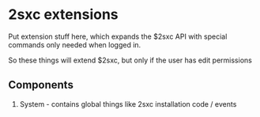 ﻿# 2sxc extensions

Put extension stuff here, which expands the $2sxc API with special commands only needed when logged in.

So these things will extend $2sxc, but only if the user has edit permissions

## Components

1. System - contains global things like 2sxc installation code / events